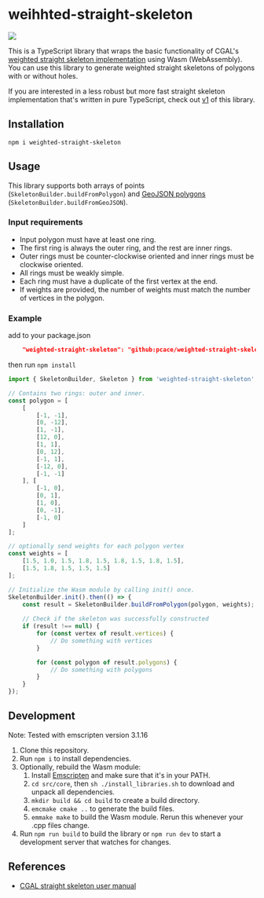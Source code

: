 # weihhted-straight-skeleton

![](https://i.imgur.com/bowQUJY.png)

This is a TypeScript library that wraps the basic functionality of CGAL's [weighted straight skeleton implementation](https://www.cgal.org/2023/05/09/improved_straight_skeleton/) using Wasm (WebAssembly).
You can use this library to generate weighted straight skeletons of polygons with or without holes.

If you are interested in a less robust but more fast straight skeleton implementation that's written in pure TypeScript, check out [v1](https://github.com/StrandedKitty/straight-skeleton/tree/v1) of this library.

## Installation

`npm i weighted-straight-skeleton`

## Usage

This library supports both arrays of points (`SkeletonBuilder.buildFromPolygon`) and [GeoJSON polygons](https://datatracker.ietf.org/doc/html/rfc7946#autoid-15) (`SkeletonBuilder.buildFromGeoJSON`).

### Input requirements

- Input polygon must have at least one ring.
- The first ring is always the outer ring, and the rest are inner rings.
- Outer rings must be counter-clockwise oriented and inner rings must be clockwise oriented.
- All rings must be weakly simple.
- Each ring must have a duplicate of the first vertex at the end.
- If weights are provided, the number of weights must match the number of vertices in the polygon.

### Example

add to your package.json
```json
    "weighted-straight-skeleton": "github:pcace/weighted-straight-skeleton"
``` 
then run `npm install`

```typescript
import { SkeletonBuilder, Skeleton } from 'weighted-straight-skeleton'

// Contains two rings: outer and inner.
const polygon = [
	[
		[-1, -1],
		[0, -12],
		[1, -1],
		[12, 0],
		[1, 1],
		[0, 12],
		[-1, 1],
		[-12, 0],
		[-1, -1]
	], [
		[-1, 0],
		[0, 1],
		[1, 0],
		[0, -1],
		[-1, 0]
	]
];

// optionally send weights for each polygon vertex
const weights = [
	[1.5, 1.0, 1.5, 1.8, 1.5, 1.8, 1.5, 1.8, 1.5],
	[1.5, 1.8, 1.5, 1.5, 1.5]
];

// Initialize the Wasm module by calling init() once.
SkeletonBuilder.init().then(() => {
	const result = SkeletonBuilder.buildFromPolygon(polygon, weights);
	
	// Check if the skeleton was successfully constructed
	if (result !== null) {
		for (const vertex of result.vertices) {
			// Do something with vertices
		}

		for (const polygon of result.polygons) {
			// Do something with polygons
		}
	}
});
```

## Development

Note: Tested with emscripten version 3.1.16

1. Clone this repository.
2. Run `npm i` to install dependencies.
3. Optionally, rebuild the Wasm module:
   1. Install [Emscripten](https://emscripten.org/docs/getting_started/downloads.html) and make sure that it's in your PATH.
   2. `cd src/core`, then `sh ./install_libraries.sh` to download and unpack all dependencies.
   3. `mkdir build && cd build` to create a build directory.
   4. `emcmake cmake ..` to generate the build files.
   5. `emmake make` to build the Wasm module. Rerun this whenever your .cpp files change.
4. Run `npm run build` to build the library or `npm run dev` to start a development server that watches for changes.

## References

* [CGAL straight skeleton user manual](https://doc.cgal.org/latest/Straight_skeleton_2/index.html)
